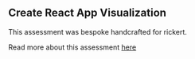 ## Create React App Visualization

This assessment was bespoke handcrafted for rickert.

Read more about this assessment [here](https://react.eogresources.com)
